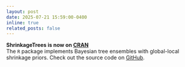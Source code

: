 ```yaml
---
layout: post
date: 2025-07-21 15:59:00-0400
inline: true
related_posts: false
---
```


**ShrinkageTrees is now on [CRAN](https://cran.r-project.org/web/packages/ShrinkageTrees/index.html)**  
The `R` package implements Bayesian tree ensembles with global-local shrinkage priors. Check out the source code on [GitHub](https://github.com/tijn-jacobs/ShrinkageTrees).
